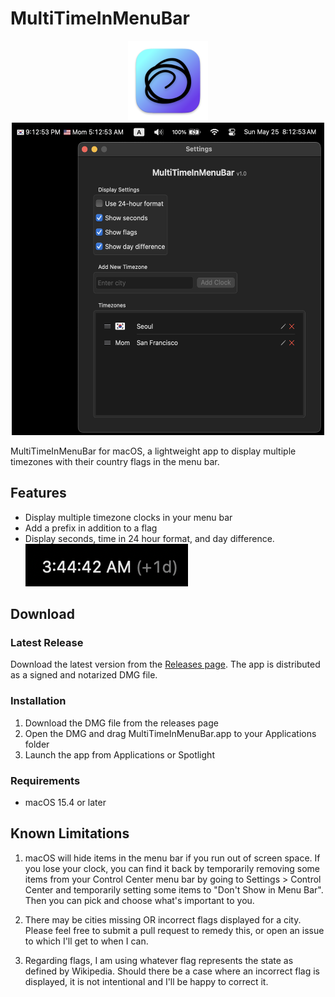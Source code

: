 # MultiTimeInMenuBar

<div align="center">
  <img src="MultiTimeInMenuBar/Assets.xcassets/AppIcon.appiconset/icon_256x256.png" alt="MultiTimeInMenuBar" width="128" height="128"> <br />
  <img src="https://github.com/rshin7/MultiTimeInMenuBar/blob/main/.github/images/screenshot.png" alt="MultiTimeInMenuBar" width="500" height="500">
</div>



MultiTimeInMenuBar for macOS, a lightweight app to display multiple timezones with their country flags in the menu bar.

## Features

- Display multiple timezone clocks in your menu bar
- Add a prefix in addition to a flag
- Display seconds, time in 24 hour format, and day difference. <img src="https://github.com/rshin7/MultiTimeInMenuBar/blob/main/.github/images/day-diff.png">  

## Download

### Latest Release
Download the latest version from the [Releases page](https://github.com/rshin7/MultiTimeInMenuBar/releases). The app is distributed as a signed and notarized DMG file.

### Installation
1. Download the DMG file from the releases page
2. Open the DMG and drag MultiTimeInMenuBar.app to your Applications folder
3. Launch the app from Applications or Spotlight

### Requirements
- macOS 15.4 or later



## Known Limitations
1. macOS will hide items in the menu bar if you run out of screen space. If you lose your clock, you can find it back by temporarily removing some items from your Control Center menu bar by going to Settings > Control Center and temporarily setting some items to "Don't Show in Menu Bar". Then you can pick and choose what's important to you.

2. There may be cities missing OR incorrect flags displayed for a city. Please feel free to submit a pull request to remedy this, or open an issue to which I'll get to when I can. 

3. Regarding flags, I am using whatever flag represents the state as defined by Wikipedia. Should there be a case where an incorrect flag is displayed, it is not intentional and I'll be happy to correct it.